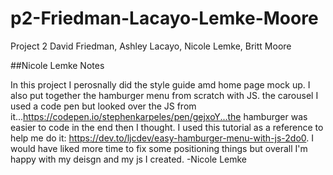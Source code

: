 # p2-Friedman-Lacayo-Lemke-Moore
Project 2 David Friedman, Ashley Lacayo, Nicole Lemke, Britt Moore


##Nicole Lemke Notes

In this project I perosnally did the style guide amd home page mock up. I also put together the hamburger menu from scratch with JS. the carousel I used a code pen but looked over the JS from it...https://codepen.io/stephenkarpeles/pen/gejxoY...the hamburger was easier to code in the end then I thought. I used this tutorial as a reference to help me do it: https://dev.to/ljcdev/easy-hamburger-menu-with-js-2do0. I would have liked more time to fix some positioning things but overall I'm happy with my deisgn and my js I created. -Nicole Lemke